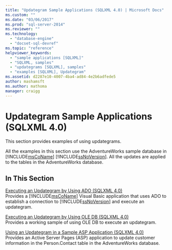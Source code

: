```yaml
---
title: "Updategram Sample Applications (SQLXML 4.0) | Microsoft Docs"
ms.custom: ""
ms.date: "03/06/2017"
ms.prod: "sql-server-2014"
ms.reviewer: ""
ms.technology: 
  - "database-engine"
  - "docset-sql-devref"
ms.topic: "reference"
helpviewer_keywords: 
  - "sample applications [SQLXML]"
  - "SQLXML, samples"
  - "updategrams [SQLXML], samples"
  - "examples [SQLXML], Updategram"
ms.assetid: d2287e10-4007-4ba4-ad84-4e2b6adfede5
author: mashamsft
ms.author: mathoma
manager: craigg
---
```

# Updategram Sample Applications (SQLXML 4.0)
  This section provides examples of using updategrams.  
  
 All the examples in this section use the AdventureWorks sample database in [!INCLUDE[msCoName](../../includes/msconame-md.md)] [!INCLUDE[ssNoVersion](../../includes/ssnoversion-md.md)]. All the updates are applied to the tables in the AdventureWorks database.  
  
## In This Section  
 [Executing an Updategram by Using ADO &#40;SQLXML 4.0&#41;](../../relational-databases/sqlxml-annotated-xsd-schemas-xpath-queries/updategrams/executing-an-updategram-by-using-ado-sqlxml-4-0.md)  
 Provides a [!INCLUDE[msCoName](../../includes/msconame-md.md)] Visual Basic application that uses ADO to establish a connection to [!INCLUDE[ssNoVersion](../../includes/ssnoversion-md.md)] and execute an updategram.  
  
 [Executing an Updategram by Using OLE DB &#40;SQLXML 4.0&#41;](../../relational-databases/sqlxml-annotated-xsd-schemas-xpath-queries/updategrams/executing-an-updategram-by-using-ole-db-sqlxml-4-0.md)  
 Provides a working sample of using OLE DB to execute an updategram.  
  
 [Using an Updategram in a Sample ASP Application &#40;SQLXML 4.0&#41;](../../relational-databases/sqlxml-annotated-xsd-schemas-xpath-queries/updategrams/using-an-updategram-in-a-sample-asp-application-sqlxml-4-0.md)  
 Provides an Active Server Pages (ASP) application to update customer information in the Person.Contact table in the AdventureWorks database.  
  
  
